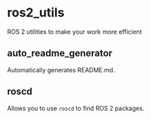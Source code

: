 # ros2_utils
ROS 2 utilities to make your work more efficient

## auto_readme_generator
Automatically generates README.md. 

## roscd
Allows you to use ```roscd``` to find ROS 2 packages.
